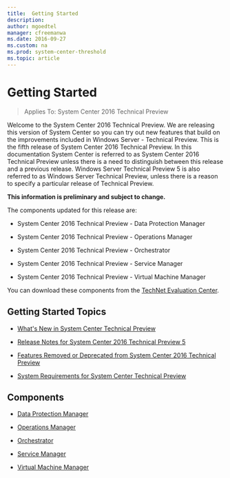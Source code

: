 ```yaml
---
title:  Getting Started
description:  
author: mgoedtel
manager: cfreemanwa
ms.date: 2016-09-27
ms.custom: na
ms.prod: system-center-threshold
ms.topic: article
---
```


# Getting Started

>Applies To: System Center 2016 Technical Preview

Welcome to the System Center 2016 Technical Preview. We are releasing this version of System Center so you can try out new features that build on the improvements included in Windows Server - Technical Preview. This is the fifth release of System Center 2016 Technical Preview. In this documentation System Center is referred to as System Center 2016 Technical Preview unless there is a need to distinguish between this release and a previous release. Windows Server Technical Preview 5 is also referred to as Windows Server Technical Preview, unless there is a reason to specify a particular release of Technical Preview.

**This information is preliminary and subject to change.**

The components updated for this release are:

- System Center 2016 Technical Preview - Data Protection Manager

- System Center 2016 Technical Preview - Operations Manager

- System Center 2016 Technical Preview - Orchestrator

- System Center 2016 Technical Preview - Service Manager

- System Center 2016 Technical Preview - Virtual Machine Manager

You can download these components from the [TechNet Evaluation Center](https://www.microsoft.com/evalcenter/evaluate-system-center-technical-preview).

## Getting Started Topics

- [What's New in System Center Technical Preview](what-s-new-in-system-center-technical-preview-5.md)

- [Release Notes for System Center 2016 Technical Preview 5](release-notes-for-system-center-technical-preview-5.md)

- [Features Removed or Deprecated from System Center 2016 Technical Preview](features-removed-or-deprecated-from-system-center-2016-technical-preview.md)

- [System Requirements for System Center Technical Preview](../system-requirements/system-requirements-for-system-center-technical-preview.md)

## Components

- [Data Protection Manager](../dpm/data-protection-manager.md)

- [Operations Manager](../om/welcome-to-operations-manager.md)

- [Orchestrator](../orch/orchestrator.md)

- [Service Manager](../sm/service-manager.md)

- [Virtual Machine Manager](../vmm/vmm.md)
